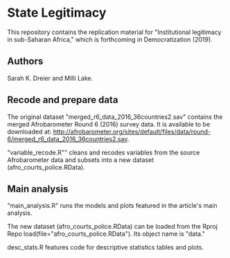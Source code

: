 # State Legitimacy
This repository contains the replication material for "Institutional legitimacy in sub-Saharan Africa," which is forthcoming in Democratization (2019). 

## Authors
Sarah K. Dreier and Milli Lake.

## Recode and prepare data

The original dataset "merged_r6_data_2016_36countries2.sav" contains the merged Afrobarometer Round 6 (2016) survey data. It is available to be downloaded at: http://afrobarometer.org/sites/default/files/data/round-6/merged_r6_data_2016_36countries2.sav.

"variable_recode.R"" cleans and recodes variables from the source Afrobarometer data and subsets into a new dataset (afro_courts_police.RData).

## Main analysis

"main_analysis.R" runs the models and plots featured in the article's main analysis. 

The new dataset (afro_courts_police.RData) can be loaded from the Rproj Repo load(file="afro_courts_police.RData"). Its object name is "data."

desc_stats.R features code for descriptive statistics tables and plots.


